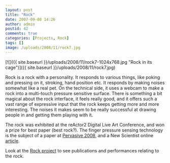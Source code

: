 ```yaml
---
layout: post
title: "Rock"
date: 2007-09-08 14:26
author: admin
postid: 42
comments: true
categories: [Projects, Rock]
tags: []
image: /uploads/2008/11/rock7.jpg
---
```

[![]({{ site.baseurl }}/uploads/2008/11/rock7-1024x768.jpg "Rock in its cage")]({{ site.baseurl }}/uploads/2008/11/rock7.jpg)

Rock is a rock with a personality. It responds to various things, like poking and pressing on it, stroking, hand position etc. It responds by making noises somewhat like a real pet. On the technical side, it uses a webcam to make a rock into a multi-touch pressure sensitive surface. There is something a bit magical about the rock interface, it feels really good, and it offers such a vast range of expressive input that the rock keeps getting more and more interesting. The noises it makes seem to be really successful at drawing people in and getting them playing with it.

The rock was exhibited at the reActor2 Digital Live Art Conference, and won a prize for best paper (best rock?). The finger pressure sensing technology is the subject of a paper at [Pervasive 2008](http://www.pervasive2008.org/), and a New Scientist online [article](http://technology.newscientist.com/article/dn13554-fingernail-camera-makes-any-object-a-touchpad.html). 

Look at the [Rock project](?cat=6) to see publications and performances relating to the rock.

